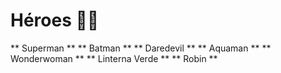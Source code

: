 # Héroes :eggplant::sunglasses:

** Superman **
** Batman ** 
** Daredevil **
** Aquaman **
** Wonderwoman **
** Linterna Verde **
** Robin **

